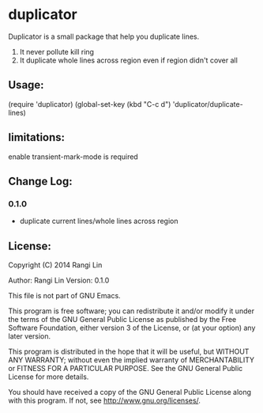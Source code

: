 duplicator
==========

Duplicator is a small package that help you duplicate lines.

1. It never pollute kill ring
2. It duplicate whole lines across region even if region didn't cover all

## Usage:

(require 'duplicator)
(global-set-key (kbd "C-c d") 'duplicator/duplicate-lines)

## limitations:
enable transient-mark-mode is required

## Change Log:

### 0.1.0
+ duplicate current lines/whole lines across region


## License:
Copyright (C) 2014 Rangi Lin

Author: Rangi Lin <rangiltw at google mail>
Version: 0.1.0

This file is not part of GNU Emacs.

This program is free software; you can redistribute it and/or modify
it under the terms of the GNU General Public License as published by
the Free Software Foundation, either version 3 of the License, or
(at your option) any later version.

This program is distributed in the hope that it will be useful,
but WITHOUT ANY WARRANTY; without even the implied warranty of
MERCHANTABILITY or FITNESS FOR A PARTICULAR PURPOSE. See the
GNU General Public License for more details.

You should have received a copy of the GNU General Public License
along with this program. If not, see <http://www.gnu.org/licenses/>.
